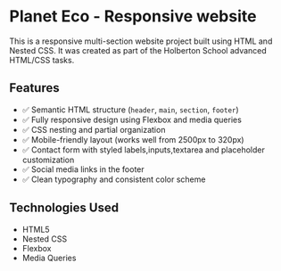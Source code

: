 # Planet Eco - Responsive website

This is a responsive multi-section website project built using HTML and Nested CSS. It was created as part of the Holberton School advanced HTML/CSS tasks.

## Features

- ✅ Semantic HTML structure (`header`, `main`, `section`, `footer`)
- ✅ Fully responsive design using Flexbox and media queries
- ✅ CSS nesting and partial organization
- ✅ Mobile-friendly layout (works well from 2500px to 320px)
- ✅ Contact form with styled labels,inputs,textarea and placeholder customization
- ✅ Social media links  in the footer
- ✅ Clean typography and consistent color scheme


## Technologies Used

- HTML5
- Nested CSS
- Flexbox
- Media Queries